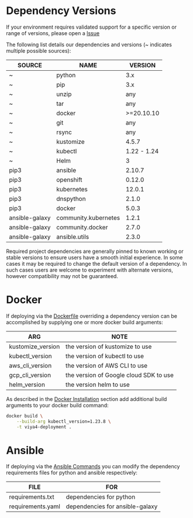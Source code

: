 # Dependency Versions

If your environment requires validated support for a specific version or range of versions, please open a [Issue](https://github.com/sassoftware/viya4-deployment/issues)

The following list details our dependencies and versions (~ indicates multiple possible sources):

| SOURCE | NAME | VERSION |
| --- | --- | --- |
| ~ | python | 3.x |
| ~ | pip | 3.x |
| ~ | unzip | any |
| ~ | tar | any |
| ~ | docker | >=20.10.10 |
| ~ | git | any |
| ~ | rsync | any |
| ~ | kustomize | 4.5.7 |
| ~ | kubectl | 1.22 - 1.24 |
| ~ | Helm | 3 |
| pip3 | ansible | 2.10.7 |
| pip3 | openshift | 0.12.0 |
| pip3 | kubernetes | 12.0.1 |
| pip3 | dnspython | 2.1.0 |
| pip3 | docker | 5.0.3 |
| ansible-galaxy | community.kubernetes | 1.2.1 |
| ansible-galaxy | community.docker | 2.7.0 |
| ansible-galaxy | ansible.utils | 2.3.0 |

Required project dependencies are generally pinned to known working or stable versions to ensure users have a smooth initial experience. In some cases it may be required to change the default version of a dependency. In such cases users are welcome to experiment with alternate versions, however compatibility may not be guaranteed.

# Docker

If deploying via the [Dockerfile](../../Dockerfile) overriding a dependency version can be accomplished by supplying one or more docker build arguments:

| ARG | NOTE |
| --- | --- |
| kustomize_version | the version of kustomize to use |
| kubectl_version | the version of kubectl to use |
| aws_cli_version | the version of AWS CLI to use |
| gcp_cli_version | the version of Google cloud SDK to use |
| helm_version | the version helm to use |

As described in the [Docker Installation](./DockerUsage.md) section add additional build arguments to your docker build command:

```bash
docker build \
	--build-arg kubectl_version=1.23.8 \
	-t viya4-deployment .
```

# Ansible

If deploying via the [Ansible Commands](./AnsibleUsage.md) you can modify the dependency requirements files for python and ansible respectively:

| FILE | FOR |
| --- | --- |
| requirements.txt | dependencies for python |
| requirements.yaml | dependencies for ansible-galaxy |
